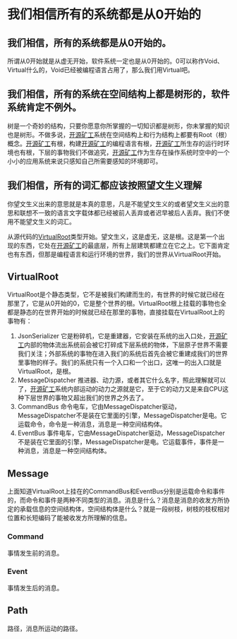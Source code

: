 # 我们相信所有的系统都是从0开始的

## 我们相信，所有的系统都是从0开始的。
所谓从0开始就是从虚无开始，软件系统一定也是从0开始的。0可以称作Void、Virtual什么的，Void已经被编程语言占用了，那么我们用Virtual吧。
## 我们相信，所有的系统在空间结构上都是树形的，软件系统肯定不例外。
树是一个奇妙的结构，只要你愿意你所掌握的一切知识都是树形，你未掌握的知识也是树形。不做多说，[开源矿工](https://github.com/ntminer/NtMiner)系统在空间结构上和行为结构上都要有Root（根）概念。[开源矿工](https://github.com/ntminer/NtMiner)有根，构建[开源矿工](https://github.com/ntminer/NtMiner)的编程语言有根，[开源矿工](https://github.com/ntminer/NtMiner)所生存的运行时环境也有根，下层的事物我们不做追究，[开源矿工](https://github.com/ntminer/NtMiner)作为生存在操作系统时空中的一个小小的应用系统来说只感知自己所需要感知的环境即可。
## 我们相信，所有的词汇都应该按照望文生义理解
你望文生义出来的意思就是本真的意思，凡是不能望文生义的或者望文生义出的意思和联想不一致的语言文字载体都已经被前人丢弃或者迟早被后人丢弃。我们不使用不能望文生义的词汇。

从源代码的[VirtualRoot](https://github.com/ntminer/NtMiner/blob/master/src/NTMinerlib/VirtualRoot.cs)类型开始。望文生义，这是虚无，这是根。这是第一个出现的东西，它处在[开源矿工](https://github.com/ntminer/NtMiner)的最底层，所有上层建筑都建立在它之上。它下面肯定也有东西，但那是编程语言和运行环境的世界，我们的世界从VirtualRoot开始。
## VirtualRoot
VirtualRoot是个静态类型，它不是被我们构建而生的，有世界的时候它就已经在那里了，它是从0开始的0，它是整个世界的根。VirtualRoot根上挂载的事物也全都是静态的在世界开始的时候就已经在那里的事物，直接挂载在VirtualRoot上的事物有：
1. JsonSerializer
它是粉碎机，它是重建器，它安装在系统的出入口处，[开源矿工](https://github.com/ntminer/NtMiner)内部的物体流出系统前会被它打碎成下层系统的物体，下层原子世界不需要我们关注；外部系统的事物在进入我们的系统后首先会被它重建成我们的世界里事物的样子。我们的系统只有一个入口和一个出口，这唯一的出入口就是VirtualRoot，是根。
2. MessageDispatcher
推进器、动力源，或者其它什么名字，照此理解就可以了，[开源矿工](https://github.com/ntminer/NtMiner)系统内部运动的动力之源就是它，至于它的动力又是来自CPU这种下层世界的事物又超出我们的世界之外去了。
3. CommandBus
命令电车，它由MessageDispatcher驱动，MessageDispatcher不是装在它里面的引擎，MessageDispatcher是电。它运载命令，命令是一种消息，消息是一种空间结构体。
4. EventBus
事件电车，它由MessageDispatcher驱动，MessageDispatcher不是装在它里面的引擎，MessageDispatcher是电。它运载事件，事件是一种消息，消息是一种空间结构体。
## Message
上面知道VirtualRoot上挂在的CommandBus和EventBus分别是运载命令和事件的，而命令和事件是两种不同类型的消息。消息是什么？消息是消息的收发方所协定的承载信息的空间结构体，空间结构体是什么？就是一段树枝，树枝的枝杈相对位置和长短编码了能被收发方所理解的信息。
### Command
事情发生前的消息。
### Event
事情发生后的消息。
## Path
路径，消息所运动的路径。